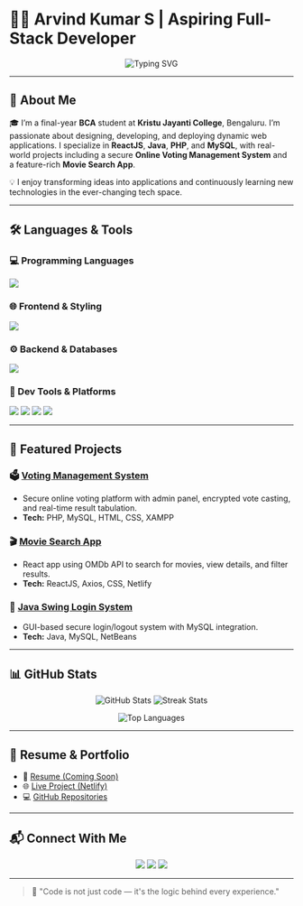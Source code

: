 # 👨‍💻 Arvind Kumar S | Aspiring Full-Stack Developer

<p align="center">
  <img src="https://readme-typing-svg.demolab.com?font=Fira+Code&size=22&duration=2500&pause=1000&color=00F4B8&center=true&vCenter=true&multiline=true&width=700&lines=Hi+there!+I'm+Arvind+Kumar+S;Final+Year+BCA+Student;Full+Stack+Web+Developer;React+%7C+Java+%7C+PHP+%7C+MySQL+%7C+MongoDB;I+build+secure+%26+responsive+web+apps+%F0%9F%92%BB" alt="Typing SVG" />
</p>


---

## 🌟 About Me

🎓 I’m a final-year **BCA** student at **Kristu Jayanti College**, Bengaluru. I’m passionate about designing, developing, and deploying dynamic web applications. I specialize in **ReactJS**, **Java**, **PHP**, and **MySQL**, with real-world projects including a secure **Online Voting Management System** and a feature-rich **Movie Search App**.

💡 I enjoy transforming ideas into applications and continuously learning new technologies in the ever-changing tech space.

---

## 🛠️ Languages & Tools

### 💻 Programming Languages
<p>
  <img src="https://skillicons.dev/icons?i=java,c,cpp,php,javascript" />
</p>

### 🌐 Frontend & Styling
<p>
  <img src="https://skillicons.dev/icons?i=html,css,react" />
</p>

### ⚙️ Backend & Databases
<p>
  <img src="https://skillicons.dev/icons?i=nodejs,mysql,mongodb" />
</p>

### 🧰 Dev Tools & Platforms
<p>
  <img src="https://skillicons.dev/icons?i=git,github,vscode,netlify" />
  <img src="https://img.shields.io/badge/XAMPP-FB7A24?style=for-the-badge&logo=xampp&logoColor=white" />
  <img src="https://img.shields.io/badge/NetBeans-1B6AC6?style=for-the-badge&logo=apache-netbeans-ide&logoColor=white" />
  <img src="https://img.shields.io/badge/MySQL_Workbench-4479A1?style=for-the-badge&logo=mysql&logoColor=white" />
</p>

---

## 📌 Featured Projects

### 🗳️ [Voting Management System](https://github.com/ArvindKumarS24/Voting-Management-System)
- Secure online voting platform with admin panel, encrypted vote casting, and real-time result tabulation.
- **Tech:** PHP, MySQL, HTML, CSS, XAMPP

### 🎬 [Movie Search App](https://dazzling-sable-56a139.netlify.app)
- React app using OMDb API to search for movies, view details, and filter results.
- **Tech:** ReactJS, Axios, CSS, Netlify

### 🔐 [Java Swing Login System](https://github.com/ArvindKumarS24/Task4-Java-MySQL-NetBeans)
- GUI-based secure login/logout system with MySQL integration.
- **Tech:** Java, MySQL, NetBeans

---

## 📊 GitHub Stats

<p align="center">
  <img src="https://github-readme-stats.vercel.app/api?username=ArvindKumarS24&show_icons=true&theme=radical" alt="GitHub Stats" />
  <img src="https://github-readme-streak-stats.herokuapp.com/?user=ArvindKumarS24&theme=radical" alt="Streak Stats" />
</p>

<p align="center">
  <img src="https://github-readme-stats.vercel.app/api/top-langs/?username=ArvindKumarS24&layout=compact&theme=radical" alt="Top Languages" />
</p>

---

## 💼 Resume & Portfolio

- 📄 [Resume (Coming Soon)]()
- 🌐 [Live Project (Netlify)](https://dazzling-sable-56a139.netlify.app)
- 💻 [GitHub Repositories](https://github.com/ArvindKumarS24)

---

## 📬 Connect With Me

<p align="center">
  <a href="mailto:arvindkumar@gmail.com"><img src="https://img.shields.io/badge/Email-D14836?style=for-the-badge&logo=gmail&logoColor=white"/></a>
  <a href="https://www.linkedin.com/in/arvindkumars/"><img src="https://img.shields.io/badge/LinkedIn-0A66C2?style=for-the-badge&logo=linkedin&logoColor=white"/></a>
  <a href="https://github.com/ArvindKumarS24"><img src="https://img.shields.io/badge/GitHub-100000?style=for-the-badge&logo=github&logoColor=white"/></a>
</p>

---

> 🧠 "Code is not just code — it's the logic behind every experience."
